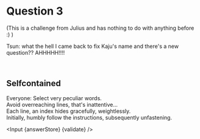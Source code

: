 <script>
    export let answerStore;
    export let validate;

    import Input from "$lib/Input.svelte";
</script>

<div class="markdown">

# Question 3

(This is a challenge from Julius and has nothing to do with anything before :) )

Tsun: what the hell I came back to fix Kaju's name and there's a new question?? AHHHHH!!!!

<br>

## Selfcontained

Everyone: Select very peculiar words.<br>
Avoid overreaching lines, that's inattentive...<br>
Each line, an index hides gracefully, weightlessly.<br>
Initially, humbly follow the instructions, subsequently unfastening.

</div>

<Input {answerStore} {validate} />
